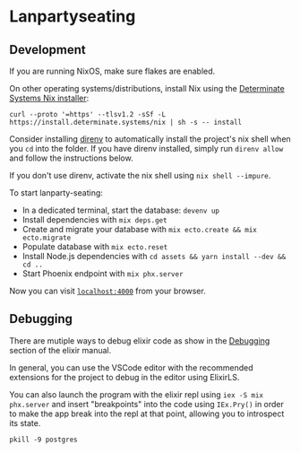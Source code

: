 # Lanpartyseating

## Development

If you are running NixOS, make sure flakes are enabled.

On other operating systems/distributions, install Nix using the [Determinate Systems Nix installer](https://github.com/DeterminateSystems/nix-installer):

```console
curl --proto '=https' --tlsv1.2 -sSf -L https://install.determinate.systems/nix | sh -s -- install
```

Consider installing [direnv](https://direnv.net/) to automatically install the project's nix shell when you `cd` into the folder. If you have direnv installed, simply run `direnv allow` and follow the instructions below.

If you don't use direnv, activate the nix shell using `nix shell --impure`.

To start lanparty-seating:

- In a dedicated terminal, start the database: `devenv up`
- Install dependencies with `mix deps.get`
- Create and migrate your database with `mix ecto.create && mix ecto.migrate`
- Populate database with `mix ecto.reset`
- Install Node.js dependencies with `cd assets && yarn install --dev && cd ..`
- Start Phoenix endpoint with `mix phx.server`

Now you can visit [`localhost:4000`](http://localhost:4000) from your browser.

## Debugging

There are mutiple ways to debug elixir code as show in the [Debugging](https://elixir-lang.org/getting-started/debugging.html) section of the elixir manual.

In general, you can use the VSCode editor with the recommended extensions for the project to debug in the editor using ElixirLS.

You can also launch the program with the elixir repl using `iex -S mix phx.server` and insert "breakpoints" into the code using `IEx.Pry()` in order to make the app break into the repl at that point, allowing you to introspect its state.

`pkill -9 postgres`
